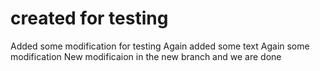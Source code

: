 # created for testing
Added some modification for testing
Again added some text
Again some modification
New modificaion in the new branch and we are done
